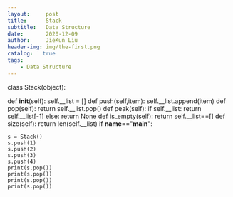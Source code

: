 ```yaml
---
layout:     post
title:      Stack
subtitle:   Data Structure
date:       2020-12-09
author:     JieKun Liu
header-img: img/the-first.png
catalog:   true
tags:
    - Data Structure
---
```



class Stack(object):

  def __init__(self):
    self.__list = []
  def push(self,item):
    self.__list.append(item)
  def pop(self):
    return self.__list.pop()
  def peak(self):
    if self.__list:
      return self.__list[-1]
    else:
      return None
    def is_empty(self):
      return self.__list==[]
    def size(self):
      return len(self.__list)
if __name__=="__main__":

    s = Stack()
    s.push(1)
    s.push(2)
    s.push(3)
    s.push(4)
    print(s.pop())
    print(s.pop())
    print(s.pop())
    print(s.pop())
